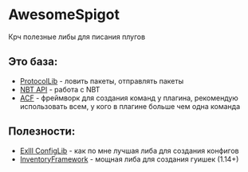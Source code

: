 # AwesomeSpigot
Крч полезные либы для писания плугов
## Это база:
- [ProtocolLib](https://www.spigotmc.org/resources/protocollib.1997/) - ловить пакеты, отправлять пакеты
- [NBT API](https://www.spigotmc.org/resources/nbt-api.7939/) - работа с NBT
- [ACF](https://github.com/aikar/commands) - фреймворк для создания команд у плагина, рекомендую использовать всем, у кого в плагине больше чем одна команда

## Полезности:
- [Exlll ConfigLib](https://github.com/Exlll/ConfigLib) - как по мне лучшая либа для создания конфигов
- [InventoryFramework](https://github.com/stefvanschie/IF/) - мощная либа для создания гуишек (1.14+)

